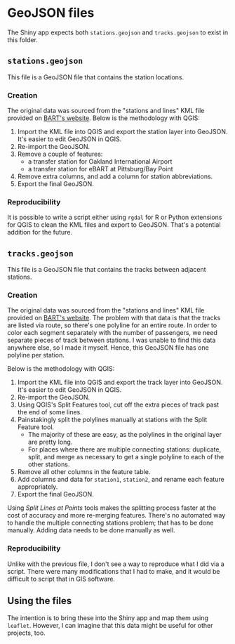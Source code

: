 # GeoJSON files

The Shiny app expects both `stations.geojson` and `tracks.geojson` to exist in this folder.

## `stations.geojson`

This file is a GeoJSON file that contains the station locations.

### Creation

The original data was sourced from the "stations and lines" KML file provided on [BART's website](https://www.bart.gov/schedules/developers/geo).
Below is the methodology with QGIS:

1. Import the KML file into QGIS and export the station layer into GeoJSON. It's easier to edit GeoJSON in QGIS.
2. Re-import the GeoJSON.
3. Remove a couple of features:
    * a transfer station for Oakland International Airport
    * a transfer station for eBART at Pittsburg/Bay Point
4. Remove extra columns, and add a column for station abbreviations.
5. Export the final GeoJSON.

### Reproducibility

It is possible to write a script either using `rgdal` for R or Python extensions for QGIS to clean the KML files and export to GeoJSON.
That's a potential addition for the future.

## `tracks.geojson`

This file is a GeoJSON file that contains the tracks between adjacent stations.

### Creation

The original data was sourced from the "stations and lines" KML file provided on [BART's website](https://www.bart.gov/schedules/developers/geo).
The problem with that data is that the tracks are listed via route, so there's one polyline for an entire route.
In order to color each segment separately with the number of passengers, we need separate pieces of track between stations.
I was unable to find this data anywhere else, so I made it myself.
Hence, this GeoJSON file has one polyline per station.

Below is the methodology with QGIS:

1. Import the KML file into QGIS and export the track layer into GeoJSON. It's easier to edit GeoJSON in QGIS.
2. Re-import the GeoJSON.
3. Using QGIS's Split Features tool, cut off the extra pieces of track past the end of some lines.
4. Painstakingly split the polylines manually at stations with the Split Feature tool.
    * The majority of these are easy, as the polylines in the original layer are pretty long.
    * For places where there are multiple connecting stations: duplicate, split, and merge as necessary to get a single polyline to each of the other stations.
4. Remove all other columns in the feature table.
5. Add columns and data for `station1`, `station2`, and rename each feature appropriately.
6. Export the final GeoJSON.

Using *Split Lines at Points* tools makes the splitting process faster at the cost of accuracy and more re-merging features.
There's no automated way to handle the multiple connecting stations problem; that has to be done manually.
Adding data needs to be done manually as well.

### Reproducibility

Unlike with the previous file, I don't see a way to reproduce what I did via a script.
There were many modifications that I had to make, and it would be difficult to script that in GIS software.

## Using the files

The intention is to bring these into the Shiny app and map them using `leaflet`.
However, I can imagine that this data might be useful for other projects, too.
